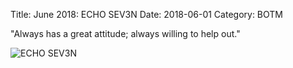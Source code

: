 Title: June 2018: ECHO SEV3N
Date: 2018-06-01
Category: BOTM

"Always has a great attitude; always willing to help out."

![ECHO SEV3N](https://bubeez.github.io/bthd/blog/images/botm-2018-06.jpeg)